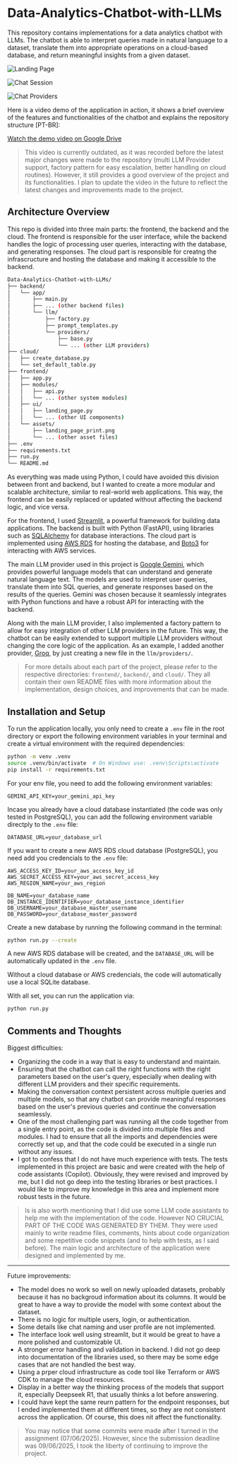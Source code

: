 # Data-Analytics-Chatbot-with-LLMs
This repository contains implementations for a data analytics chatbot with LLMs. The chatbot is able to interpret queries made in natural language to a dataset, translate them into appropriate operations on a cloud-based database, and return meaningful insights from a given dataset.

![Landing Page](frontend/assets/landing_page_print.png)

![Chat Session](frontend/assets/chat_session_print.png)

![Chat Providers](frontend/assets/chat_providers_print.png)

Here is a video demo of the application in action, it shows a brief overview of the features and functionalities of the chatbot and explains the repository structure [PT-BR]:

[Watch the demo video on Google Drive](https://drive.google.com/file/d/1sVwMaYjG0K-erpBoN5SanHFnXuBb3nQg/view?usp=sharing)

> This video is currently outdated, as it was recorded before the latest major changes were made to the repository (multi LLM Provider support, factory pattern for easy escalation, better handling on cloud routines). However, it still provides a good overview of the project and its functionalities. I plan to update the video in the future to reflect the latest changes and improvements made to the project.

## Architecture Overview
This repo is divided into three main parts: the frontend, the backend and the cloud. The frontend is responsible for the user interface, while the backend handles the logic of processing user queries, interacting with the database, and generating responses. The cloud part is responsible for creatng the infrascructure and hosting the database and making it accessible to the backend.

```bash
Data-Analytics-Chatbot-with-LLMs/
├── backend/
│   └── app/
│       ├── main.py
│       ├── ... (other backend files)
│       └── llm/
│           ├── factory.py
│           ├── prompt_templates.py
│           └── providers/
│               ├── base.py
│               └── ... (other LLM providers)
├── cloud/
│   ├── create_database.py
│   └── set_default_table.py
├── frontend/
│   ├── app.py
│   ├── modules/
│   │   ├── api.py
│   │   └── ... (other system modules)
│   ├── ui/
│   │   ├── landing_page.py
│   │   └── ... (other UI components)
│   └── assets/
│       ├── landing_page_print.png
│       └── ... (other asset files)
├── .env
├── requirements.txt
├── run.py
└── README.md
```

As everything was made using Python, I could have avoided this division between front and backend, but I wanted to create a more modular and scalable architecture, similar to real-world web applications. This way, the frontend can be easily replaced or updated without affecting the backend logic, and vice versa.

For the frontend, I used [Streamlit](https://streamlit.io/), a powerful framework for building data applications. The backend is built with Python (FastAPI), using libraries such as [SQLAlchemy](https://www.sqlalchemy.org/) for database interactions. The cloud part is implemented using [AWS RDS](https://aws.amazon.com/rds/) for hosting the database, and [Boto3](https://boto3.amazonaws.com/v1/documentation/api/latest/index.html) for interacting with AWS services.

The main LLM provider used in this project is [Google Gemini](https://ai.google.dev/gemini), which provides powerful language models that can understand and generate natural language text. The models are used to interpret user queries, translate them into SQL queries, and generate responses based on the results of the queries. Gemini was chosen because it seamlessly integrates with Python functions and have a robust API for interacting with the backend.

Along with the main LLM provider, I also implemented a factory pattern to allow for easy integration of other LLM providers in the future. This way, the chatbot can be easily extended to support multiple LLM providers without changing the core logic of the application. As an example, I added another provider, [Groq](https://groq.com/), by just creating a new file in the `llm/providers/`.

> For more details about each part of the project, please refer to the respective directories: `frontend/`, `backend/`, and `cloud/`. They all contain their own README files with more information about the implementation, design choices, and improvements that can be made.

## Installation and Setup
To run the application locally, you only need to create a `.env` file in the root directory or export the following environment variables in your terminal and create a virtual environment with the required dependencies:

```bash
python -m venv .venv
source .venv/bin/activate  # On Windows use: .venv\Scripts\activate
pip install -r requirements.txt
```

For your env file, you need to add the following environment variables:
```plaintext
GEMINI_API_KEY=your_gemini_api_key
```

Incase you already have a cloud database instantiated (the code was only tested in PostgreSQL), you can add the following environment variable directply to the `.env` file:

```plaintext
DATABASE_URL=your_database_url
```

If you want to create a new AWS RDS cloud database (PostgreSQL), you need add you credencials to the `.env` file:

```plaintext
AWS_ACCESS_KEY_ID=your_aws_access_key_id
AWS_SECRET_ACCESS_KEY=your_aws_secret_access_key
AWS_REGION_NAME=your_aws_region

DB_NAME=your_database_name
DB_INSTANCE_IDENTIFIER=your_database_instance_identifier
DB_USERNAME=your_database_master_username
DB_PASSWORD=your_database_master_password
```

Create a new database by running the following command in the terminal:

```bash
python run.py --create
```
A new AWS RDS database will be created, and the `DATABASE_URL` will be automatically updated in the `.env` file.

Without a cloud database or AWS credencials, the code will automatically use a local SQLite database.

With all set, you can run the application via:
```bash
python run.py
```

## Comments and Thoughts
Biggest difficulties:
- Organizing the code in a way that is easy to understand and maintain.
- Ensuring that the chatbot can call the right functions with the right parameters based on the user's query, especially when dealing with different LLM providers and their specific requirements.
- Making the conversation context persistent across multiple queries and multiple models, so that any chatbot can provide meaningful responses based on the user's previous queries and continue the conversation seamlessly.
- One of the most challenging part was running all the code together from a single entry point, as the code is divided into multiple files and modules. I had to ensure that all the imports and dependencies were correctly set up, and that the code could be executed in a single run without any issues.
- I got to confess that I do not have much experience with tests. The tests implemented in this project are basic and were created with the help of code assistants (Copilot). Obviously, they were revised and improved by me, but I did not go deep into the testing libraries or best practices. I would like to improve my knowledge in this area and implement more robust tests in the future.

> Is is also worth mentioning that I did use some LLM code assistants to help me with the implementation of the code. However NO CRUCIAL PART OF THE CODE WAS GENERATED BY THEM. They were used mainly to write readme files, comments, hints about code organization and some repetitive code snippets (and to help with tests, as I said before). The main logic and architecture of the application were designed and implemented by me.

---
Future improvements:
- The model does no work so well on newly uploaded datasets, probably because it has no backgroud information about its columns. It would be great to have a way to provide the model with some context about the dataset.
- There is no logic for multiple users, login, or authentication.
- Some details like chat naming and user profile are not implemented.
- The interface look well using streamlit, but it would be great to have a more polished and customizable UI.
- A stronger error handling and validation in backend. I did not go deep into documentation of the libraries used, so there may be some edge cases that are not handled the best way.
- Using a prper cloud infrastructure as code tool like Terraform or AWS CDK to manage the cloud resources.
- Display in a better way the thinking process of the models that support it, especially Deepseek R1, that usually thinks a lot before answering.
- I could have kept the same reurn pattern for the endpoint responses, but I ended implemented them at different times, so they are not consistent across the application. Of course, this does nit affect the functionality.

> You may notice that some commits were made after I turned in the assignment (07/06/2025). However, since the submission deadline was 09/06/2025, I took the liberty of continuing to improve the project.